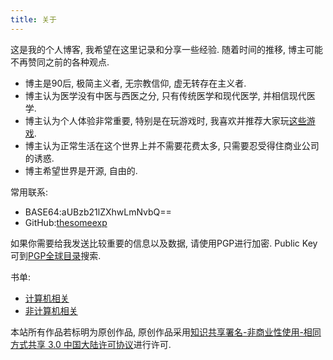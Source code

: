 ```yaml
---
title: 关于
---
```

这是我的个人博客, 我希望在这里记录和分享一些经验. 随着时间的推移, 博主可能不再赞同之前的各种观点.
- 博主是90后, 极简主义者, 无宗教信仰, 虚无转存在主义者. 
- 博主认为医学没有中医与西医之分, 只有传统医学和现代医学, 并相信现代医学. 
- 博主认为个人体验非常重要, 特别是在玩游戏时, 我喜欢并推荐大家玩[这些游戏](/post/my-favorite-android-games/). 
- 博主认为正常生活在这个世界上并不需要花费太多, 只需要忍受得住商业公司的诱惑. 
- 博主希望世界是开源, 自由的. 

常用联系:
- BASE64:aUBzb21lZXhwLmNvbQ==
- GitHub:[thesomeexp](https://github.com/thesomeexp)

如果你需要给我发送比较重要的信息以及数据, 请使用PGP进行加密. Public Key可到[PGP全球目录](https://keyserver.pgp.com)搜索. 

书单: 
- [计算机相关](/post/books-about-computer-science)
- [非计算机相关](/post/the-book-i-read)

本站所有作品若标明为原创作品, 原创作品采用[知识共享署名-非商业性使用-相同方式共享 3.0 中国大陆许可协议](http://creativecommons.org/licenses/by-nc-sa/3.0/cn/)进行许可. 